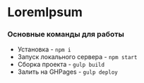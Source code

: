 # LoremIpsum

### Основные команды для работы
- Установка - `npm i`
- Запуск локального сервера - `npm start`
- Сборка проекта - `gulp build`
- Залить на GHPages - `gulp deploy`
